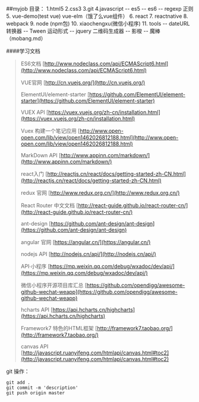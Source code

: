 
##myjob
	目录：
	1.html5
	2.css3
	3.git
	4.javascript
		-- es5
		-- es6
		-- regexp 正则
	5. vue-demo(test vue)
		vue-elm（饿了么vue组件）
	6. react
	7. reactnative
	8. webpack
	9. node (npm包)
	10. xiaochengxu(微信小程序)
	11. tools
		-- dateURL  转换器
		-- Tween  运动形式
		-- jquery 二维码生成器
		-- 影梭
		-- 魔棒（mobang.md）

####学习文档

> ES6文档 [http://www.nodeclass.com/api/ECMAScript6.html](http://www.nodeclass.com/api/ECMAScript6.html)
> 
> VUE官网 [http://cn.vuejs.org/](http://cn.vuejs.org/)
>
> ElementUI/element-starter [https://github.com/ElementUI/element-starter](https://github.com/ElementUI/element-starter)
> 
> VUEX API [https://vuex.vuejs.org/zh-cn/installation.html](https://vuex.vuejs.org/zh-cn/installation.html)
> 
> Vuex 构建一个笔记应用 [http://www.open-open.com/lib/view/open1462026812188.html](http://www.open-open.com/lib/view/open1462026812188.html)
> 
> MarkDown API [http://www.appinn.com/markdown/](http://www.appinn.com/markdown/)
> 
>react入门 [http://reactjs.cn/react/docs/getting-started-zh-CN.html](http://reactjs.cn/react/docs/getting-started-zh-CN.html)
>
> redux 官网 [http://www.redux.org.cn/](http://www.redux.org.cn/)
> 
> React Router 中文文档 [http://react-guide.github.io/react-router-cn/](http://react-guide.github.io/react-router-cn/)
> 
> ant-design [https://github.com/ant-design/ant-design](https://github.com/ant-design/ant-design)
> 
> angular 官网 [https://angular.cn/](https://angular.cn/)
> 
> nodejs API [http://nodejs.cn/api/](http://nodejs.cn/api/)
> 
> API·小程序 [https://mp.weixin.qq.com/debug/wxadoc/dev/api/](https://mp.weixin.qq.com/debug/wxadoc/dev/api/)
> 
> 微信小程序开源项目库汇总 [https://github.com/opendigg/awesome-github-wechat-weapp](https://github.com/opendigg/awesome-github-wechat-weapp)
> 
> hcharts API [https://api.hcharts.cn/highcharts](https://api.hcharts.cn/highcharts)
> 
>Framework7 特色的HTML框架 [http://framework7.taobao.org/](http://framework7.taobao.org/)
>
>canvas API [http://javascript.ruanyifeng.com/htmlapi/canvas.html#toc2](http://javascript.ruanyifeng.com/htmlapi/canvas.html#toc2)
>
>



	
git 操作：

	git add .
	git commit -m 'description'
	git push origin master